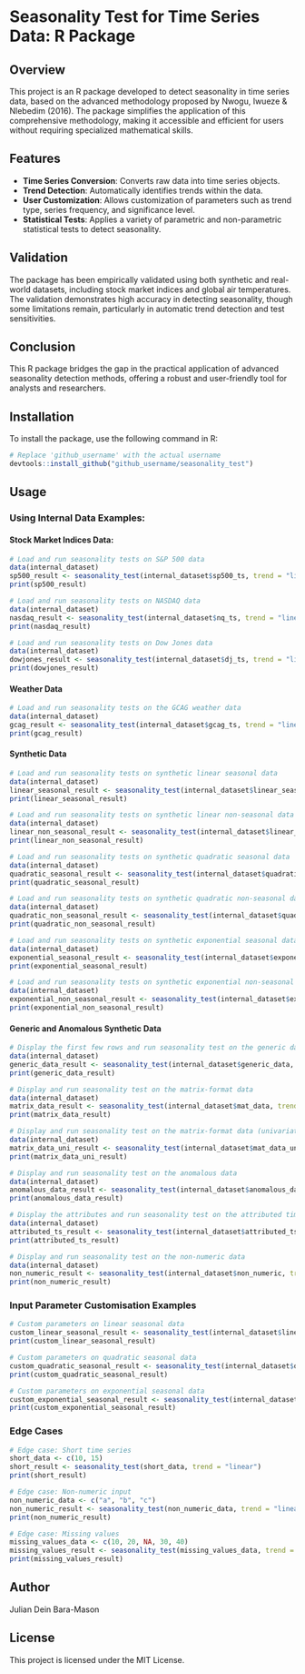 # Seasonality Test for Time Series Data: R Package

## Overview

This project is an R package developed to detect seasonality in time series data, based on the advanced methodology proposed by Nwogu, Iwueze & Nlebedim (2016). The package simplifies the application of this comprehensive methodology, making it accessible and efficient for users without requiring specialized mathematical skills.

## Features

- **Time Series Conversion**: Converts raw data into time series objects.
- **Trend Detection**: Automatically identifies trends within the data.
- **User Customization**: Allows customization of parameters such as trend type, series frequency, and significance level.
- **Statistical Tests**: Applies a variety of parametric and non-parametric statistical tests to detect seasonality.

## Validation

The package has been empirically validated using both synthetic and real-world datasets, including stock market indices and global air temperatures. The validation demonstrates high accuracy in detecting seasonality, though some limitations remain, particularly in automatic trend detection and test sensitivities.

## Conclusion

This R package bridges the gap in the practical application of advanced seasonality detection methods, offering a robust and user-friendly tool for analysts and researchers.

## Installation

To install the package, use the following command in R:
```R
# Replace 'github_username' with the actual username
devtools::install_github("github_username/seasonality_test")
```

## Usage

### Using Internal Data Examples:
#### Stock Market Indices Data:
```R
# Load and run seasonality tests on S&P 500 data
data(internal_dataset)
sp500_result <- seasonality_test(internal_dataset$sp500_ts, trend = "linear")
print(sp500_result)

# Load and run seasonality tests on NASDAQ data
data(internal_dataset)
nasdaq_result <- seasonality_test(internal_dataset$nq_ts, trend = "linear")
print(nasdaq_result)

# Load and run seasonality tests on Dow Jones data
data(internal_dataset)
dowjones_result <- seasonality_test(internal_dataset$dj_ts, trend = "linear")
print(dowjones_result)
```
#### Weather Data
```R
# Load and run seasonality tests on the GCAG weather data
data(internal_dataset)
gcag_result <- seasonality_test(internal_dataset$gcag_ts, trend = "linear")
print(gcag_result)

```

#### Synthetic Data
```R
# Load and run seasonality tests on synthetic linear seasonal data
data(internal_dataset)
linear_seasonal_result <- seasonality_test(internal_dataset$linear_seasonal, trend = "linear")
print(linear_seasonal_result)

# Load and run seasonality tests on synthetic linear non-seasonal data
data(internal_dataset)
linear_non_seasonal_result <- seasonality_test(internal_dataset$linear_non_seasonal, trend = "linear")
print(linear_non_seasonal_result)

# Load and run seasonality tests on synthetic quadratic seasonal data
data(internal_dataset)
quadratic_seasonal_result <- seasonality_test(internal_dataset$quadratic_seasonal, trend = "quadratic")
print(quadratic_seasonal_result)

# Load and run seasonality tests on synthetic quadratic non-seasonal data
data(internal_dataset)
quadratic_non_seasonal_result <- seasonality_test(internal_dataset$quadratic_non_seasonal, trend = "quadratic")
print(quadratic_non_seasonal_result)

# Load and run seasonality tests on synthetic exponential seasonal data
data(internal_dataset)
exponential_seasonal_result <- seasonality_test(internal_dataset$exponential_seasonal, trend = "exponential")
print(exponential_seasonal_result)

# Load and run seasonality tests on synthetic exponential non-seasonal data
data(internal_dataset)
exponential_non_seasonal_result <- seasonality_test(internal_dataset$exponential_non_seasonal, trend = "exponential")
print(exponential_non_seasonal_result)

```

#### Generic and Anomalous Synthetic Data
```R 
# Display the first few rows and run seasonality test on the generic data
data(internal_dataset)
generic_data_result <- seasonality_test(internal_dataset$generic_data, trend = "linear")
print(generic_data_result)

# Display and run seasonality test on the matrix-format data
data(internal_dataset)
matrix_data_result <- seasonality_test(internal_dataset$mat_data, trend = "linear")
print(matrix_data_result)

# Display and run seasonality test on the matrix-format data (univariate)
data(internal_dataset)
matrix_data_uni_result <- seasonality_test(internal_dataset$mat_data_uni, trend = "linear")
print(matrix_data_uni_result)

# Display and run seasonality test on the anomalous data
data(internal_dataset)
anomalous_data_result <- seasonality_test(internal_dataset$anomalous_data, trend = "linear")
print(anomalous_data_result)

# Display the attributes and run seasonality test on the attributed time series
data(internal_dataset)
attributed_ts_result <- seasonality_test(internal_dataset$attributed_ts, trend = "linear")
print(attributed_ts_result)

# Display and run seasonality test on the non-numeric data
data(internal_dataset)
non_numeric_result <- seasonality_test(internal_dataset$non_numeric, trend = "linear")
print(non_numeric_result)

```

### Input Parameter Customisation Examples
```R
# Custom parameters on linear seasonal data
custom_linear_seasonal_result <- seasonality_test(internal_dataset$linear_seasonal, trend = "linear", s = 12, confidence_level = 0.1)
print(custom_linear_seasonal_result)

# Custom parameters on quadratic seasonal data
custom_quadratic_seasonal_result <- seasonality_test(internal_dataset$quadratic_seasonal, trend = "quadratic", s = 12, confidence_level = 0.05)
print(custom_quadratic_seasonal_result)

# Custom parameters on exponential seasonal data
custom_exponential_seasonal_result <- seasonality_test(internal_dataset$exponential_seasonal, trend = "exponential", s = 12, confidence_level = 0.2)
print(custom_exponential_seasonal_result)
```

### Edge Cases
```R
# Edge case: Short time series
short_data <- c(10, 15)
short_result <- seasonality_test(short_data, trend = "linear")
print(short_result)

# Edge case: Non-numeric input
non_numeric_data <- c("a", "b", "c")
non_numeric_result <- seasonality_test(non_numeric_data, trend = "linear")
print(non_numeric_result)

# Edge case: Missing values
missing_values_data <- c(10, 20, NA, 30, 40)
missing_values_result <- seasonality_test(missing_values_data, trend = "linear")
print(missing_values_result)
```



## Author

Julian Dein Bara-Mason

## License

This project is licensed under the MIT License.


